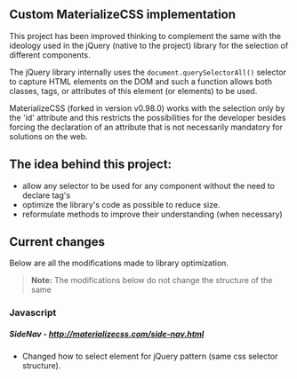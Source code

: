 ## Custom MaterializeCSS implementation

This project has been improved thinking to complement the same with the ideology used in the jQuery (native to the project) library for the selection of different components. 

The jQuery library internally uses the `document.querySelectorAll()` selector to capture HTML elements on the DOM and such a function allows both classes, tags, or attributes of this element (or elements) to be used.

MaterializeCSS (forked in version v0.98.0) works with the selection only by the 'id' attribute and this restricts the possibilities for the developer besides forcing the declaration of an attribute that is not necessarily mandatory for solutions on the web. 

## The idea behind this project: 

* allow any selector to be used for any component without the need to declare tag's
* optimize the library's code as possible to reduce size.
* reformulate methods to improve their understanding (when necessary)

## Current changes

Below are all the modifications made to library optimization. 

> **Note:** The modifications below do not change the structure of the same

### Javascript

##### SideNav - http://materializecss.com/side-nav.html
* Changed how to select element for jQuery pattern (same css selector structure).

